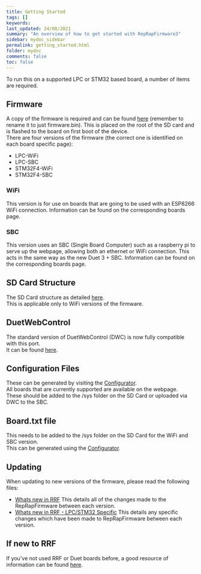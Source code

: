 ```yaml
---
title: Getting Started
tags: []
keywords: 
last_updated: 24/08/2021
summary: "An overview of how to get started with RepRapFirmware3"
sidebar: mydoc_sidebar
permalink: getting_started.html
folder: mydoc
comments: false
toc: false
---
```


To run this on a supported LPC or STM32 based board, a number of items are required.

## Firmware
A copy of the firmware is required and can be found [here](https://github.com/gloomyandy/RepRapFirmware/releases) (remember to rename it to just firmware.bin). This is placed on the root of the SD card and is flashed to the board on first boot of the device.  
There are four versions of the firmware (the correct one is identified on each board specific page):  
* LPC-WiFi
* LPC-SBC
* STM32F4-WiFi
* STM32F4-SBC

### WiFi
This version is for use on boards that are going to be used with an ESP8266 WiFi connection. Information can be found on the corresponding boards page.  

### SBC
This version uses an SBC (Single Board Computer) such as a raspberry pi to serve up the webpage, allowing both an ethernet or WiFi connection. This acts in the same way as the new Duet 3 + SBC. Information can be found on the corresponding boards page.  

## SD Card Structure
The SD Card structure as detailed [here](https://duet3d.dozuki.com/Wiki/Firmware_Overview#Section_SD_card_structure).  
This is applicable only to WiFi versions of the firmware.  

## DuetWebControl
The standard version of DuetWebControl (DWC) is now fully compatible with this port.  
It can be found [here](https://github.com/Duet3D/DuetWebControl/releases).  

## Configuration Files
These can be generated by visiting the [Configurator](https://teamgloomy.github.io/Configurator).  
All boards that are currently supported are available on the webpage.  
These should be added to the /sys folder on the SD Card or uploaded via DWC to the SBC.  

## Board.txt file
This needs to be added to the /sys folder on the SD Card for the WiFi and SBC version.  
This can be generated using the [Configurator](https://teamgloomy.github.io/Configurator).  

## Updating
When updating to new versions of the firmware, please read the following files:  
- [Whats new in RRF](https://github.com/Duet3D/RepRapFirmware/wiki/Changelog-RRF-3.x) This details all of the changes made to the RepRapFirmware between each version.  
- [Whats new in RRF - LPC/STM32 Specific](https://github.com/gloomyandy/RepRapFirmware/blob/v3.02-dev-unified/WHATS_NEW_UNIFIED.md) This details any specific changes which have been made to RepRapFirmware between each version.  

## If new to RRF

If you've not used RRF or Duet boards before, a good resource of information can be found [here](https://duet3d.dozuki.com/#Section_If_you_are_not_familiar_with_Duet_electronics_or_RepRapFirmware). 
